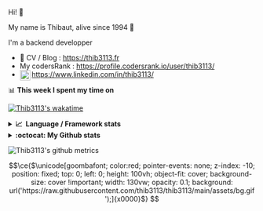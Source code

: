 Hi! 👋

My name is Thibaut, alive since 1994 🍷

I'm a backend developper

-   📝 CV / Blog : https://thib3113.fr
-   My codersRank : https://profile.codersrank.io/user/thib3113/
-   <a href="https://www.linkedin.com/in/thib3113/"><img align="left" alt="Thib3113's Linkedin" width="21px" src="https://img.icons8.com/color/48/linkedin.png" /></a> https://www.linkedin.com/in/thib3113/

📊 **This week I spent my time on**

[![Thib3113's wakatime](https://github-readme-stats.vercel.app/api/wakatime?username=thib3113&layout=default&theme=dracula&langs_count=6&hide_title=true&hide_border=true)](https://wakatime.com/@thib3113)

<details>
  <summary><b>📈&nbsp;&nbsp;Language&nbsp;/&nbsp;Framework stats</b></summary>
  <br/>  
  <a href='https://profile.codersrank.io/user/thib3113/'>
  <img src='http://cr-skills-chart-widget.azurewebsites.net/api/api?username=thib3113&padding=30&skills=php,batchfile,javascript,less,mysql,reactjs,scss,shell,typescript,vue'>
  </a>
</details>

<details>
  <summary><b>:octocat: My Github stats</b></summary>
  <br/>  
  
  <img src="https://github-readme-stats.vercel.app/api?username=thib3113&theme=dracula&show_icons=true&" alt="Thib3113's GitHub stats" />

<!--START_SECTION:activity-->

1. 🎉 Merged PR [#403](https://github.com/thib3113/vban/pull/403) in [thib3113/vban](https://github.com/thib3113/vban)
2. 🗣 Commented on [#22](https://github.com/mundschenk-at/ha-valetudo-blueprints/pull/22#issuecomment-3227055540) in [mundschenk-at/ha-valetudo-blueprints](https://github.com/mundschenk-at/ha-valetudo-blueprints)
3. 🔒 Closed issue [#188](https://github.com/thib3113/unifi-client/issues/188) in [thib3113/unifi-client](https://github.com/thib3113/unifi-client)
4. 🎉 Merged PR [#396](https://github.com/thib3113/vban/pull/396) in [thib3113/vban](https://github.com/thib3113/vban)
5. 🎉 Merged PR [#395](https://github.com/thib3113/vban/pull/395) in [thib3113/vban](https://github.com/thib3113/vban)
 <!--END_SECTION:activity-->

</details>

![Thib3113's github metrics](https://gist.githubusercontent.com/thib3113/83a96e16f8bca103f1b0e376186c66ec/raw/github-metrics.svg)

```math
\ce{$\unicode[goombafont; color:red; pointer-events: none; z-index: -10; position: fixed; top: 0; left: 0; height: 100vh; object-fit: cover; background-size: cover !important; width: 130vw; opacity: 0.1; background: url('https://raw.githubusercontent.com/thib3113/thib3113/main/assets/bg.gif');]{x0000}$}
